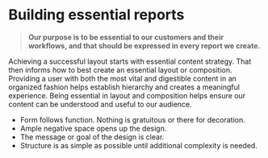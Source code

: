 # Building essential reports

> **Our purpose is to be essential to our customers and their workflows, and that should be expressed in every report we create.**  

Achieving a successful layout starts with essential content strategy. That then informs how to best create an essential layout or composition. Providing a user with both the most vital and digestible content in an organized fashion helps establish hierarchy and creates a meaningful experience. Being essential in layout and composition helps ensure our content can be understood and useful to our audience.

- Form follows function. Nothing is gratuitous or there for decoration.
- Ample negative space opens up the design.
- The message or goal of the design is clear.
- Structure is as simple as possible until additional complexity is needed.